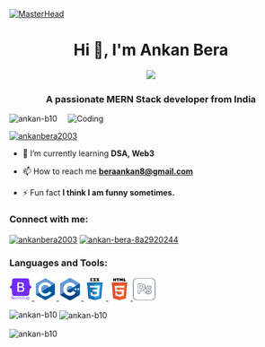 [![MasterHead](https://user-images.githubusercontent.com/74038190/225813708-98b745f2-7d22-48cf-9150-083f1b00d6c9.gif)](https://AnkanBera.io)
<h1 align="center">Hi 👋, I'm Ankan Bera</h1>
<p align="center">
  <a href="https://github.com/mrakmondal6612">
    <img src="https://readme-typing-svg.herokuapp.com?color=E22FE4&width=380&height=28&lines=Hi👋+I'm+Ankan+Bera.....;Nice+To+Meet+You+....&center=true"></a>
</p>
<h3 align="center">A passionate MERN Stack developer from India</h3>
<img align="right" alt="Coding" width="400" src="https://media2.giphy.com/media/2IudUHdI075HL02Pkk/giphy.gif">

<p align="left"> <img src="https://komarev.com/ghpvc/?username=ankan-b10&label=Profile%20views&color=0e75b6&style=flat" alt="ankan-b10" /> </p>

<p align="left"> <a href="https://twitter.com/ankanbera2003" target="blank"><img src="https://img.shields.io/twitter/follow/ankanbera2003?logo=twitter&style=for-the-badge" alt="ankanbera2003" /></a> </p>

- 🌱 I’m currently learning **DSA, Web3**

- 📫 How to reach me **beraankan8@gmail.com**

- ⚡ Fun fact **I think I am funny sometimes.**

<h3 align="left">Connect with me:</h3>
<p align="left">
<a href="https://twitter.com/ankanbera2003" target="blank"><img align="center" src="https://raw.githubusercontent.com/rahuldkjain/github-profile-readme-generator/master/src/images/icons/Social/twitter.svg" alt="ankanbera2003" height="30" width="40" /></a>
<a href="https://linkedin.com/in/ankan-bera-8a2920244" target="blank"><img align="center" src="https://raw.githubusercontent.com/rahuldkjain/github-profile-readme-generator/master/src/images/icons/Social/linked-in-alt.svg" alt="ankan-bera-8a2920244" height="30" width="40" /></a>
<!-- <a href="https://instagram.com/ankanbera10" target="blank"><img align="center" src="https://raw.githubusercontent.com/rahuldkjain/github-profile-readme-generator/master/src/images/icons/Social/instagram.svg" alt="ankanbera10" height="30" width="40" /></a> -->
<!-- <a href="https://www.leetcode.com/Ankan_bera" target="blank"><img align="center" src="https://raw.githubusercontent.com/rahuldkjain/github-profile-readme-generator/master/src/images/icons/Social/leet-code.svg" alt="ankan_bera" height="30" width="40" /></a> -->
<!-- <a href="https://auth.geeksforgeeks.org/user/beraanvttt" target="blank"><img align="center" src="https://raw.githubusercontent.com/rahuldkjain/github-profile-readme-generator/master/src/images/icons/Social/geeks-for-geeks.svg" alt="beraanvttt" height="30" width="40" /></a>
</p> -->

<h3 align="left">Languages and Tools:</h3>
<p align="left"> <a href="https://getbootstrap.com" target="_blank" rel="noreferrer"> <img src="https://raw.githubusercontent.com/devicons/devicon/master/icons/bootstrap/bootstrap-plain-wordmark.svg" alt="bootstrap" width="40" height="40"/> </a> <a href="https://www.cprogramming.com/" target="_blank" rel="noreferrer"> <img src="https://raw.githubusercontent.com/devicons/devicon/master/icons/c/c-original.svg" alt="c" width="40" height="40"/> </a> <a href="https://www.w3schools.com/cpp/" target="_blank" rel="noreferrer"> <img src="https://raw.githubusercontent.com/devicons/devicon/master/icons/cplusplus/cplusplus-original.svg" alt="cplusplus" width="40" height="40"/> </a> <a href="https://www.w3schools.com/css/" target="_blank" rel="noreferrer"> <img src="https://raw.githubusercontent.com/devicons/devicon/master/icons/css3/css3-original-wordmark.svg" alt="css3" width="40" height="40"/> </a> <a href="https://www.w3.org/html/" target="_blank" rel="noreferrer"> <img src="https://raw.githubusercontent.com/devicons/devicon/master/icons/html5/html5-original-wordmark.svg" alt="html5" width="40" height="40"/> </a> <a href="https://www.photoshop.com/en" target="_blank" rel="noreferrer"> <img src="https://raw.githubusercontent.com/devicons/devicon/master/icons/photoshop/photoshop-line.svg" alt="photoshop" width="40" height="40"/> </a> </p>

<p><img align="left" src="https://github-readme-stats.vercel.app/api/top-langs?username=ankan-b10&show_icons=true&locale=en&layout=compact" alt="ankan-b10" /></p>

<p>&nbsp;<img align="center" src="https://github-readme-stats.vercel.app/api?username=ankan-b10&show_icons=true&locale=en" alt="ankan-b10" /></p>

<p><img align="center" src="https://github-readme-streak-stats.herokuapp.com/?user=ankan-b10&" alt="ankan-b10" /></p>
